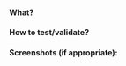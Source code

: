 #### What?
<!--- in a few lines, what does this PR do? --->

#### How to test/validate?
<!--- how can a tester validate this? --->

#### Screenshots (if appropriate):
<!--- add some screenshots, if they apply --->
